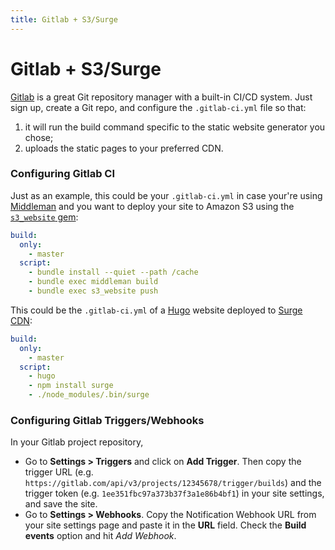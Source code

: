 ```yaml
---
title: Gitlab + S3/Surge
---
```


# Gitlab + S3/Surge

[Gitlab](https://gitlab.com) is a great Git repository manager with a built-in CI/CD system. Just sign up, create a Git repo, and configure the `.gitlab-ci.yml` file so that:

1. it will run the build command specific to the static website generator you chose;
2. uploads the static pages to your preferred CDN.

### Configuring Gitlab CI

Just as an example, this could be your `.gitlab-ci.yml` in case your're using [Middleman](http://middlemanapp.com) and you want to deploy your site to Amazon S3 using the [`s3_website` gem](https://github.com/laurilehmijoki/s3_website):

```yml
build:
  only:
    - master
  script:
    - bundle install --quiet --path /cache
    - bundle exec middleman build
    - bundle exec s3_website push
```

This could be the `.gitlab-ci.yml` of a [Hugo](https://gohugo.io/) website deployed to [Surge CDN](https://surge.sh/):

```yml
build:
  only:
    - master
  script:
    - hugo
    - npm install surge
    - ./node_modules/.bin/surge
```

### Configuring Gitlab Triggers/Webhooks

In your Gitlab project repository, 

* Go to **Settings > Triggers** and click on **Add Trigger**. Then copy the trigger URL (e.g. `https://gitlab.com/api/v3/projects/12345678/trigger/builds`) and the trigger token (e.g. `1ee351fbc97a373b37f3a1e86b4bf1`) in your site settings, and save the site.
* Go to **Settings > Webhooks**. Copy the Notification Webhook URL from your site settings page and paste it in the **URL** field. Check the **Build events** option and hit *Add Webhook*.

